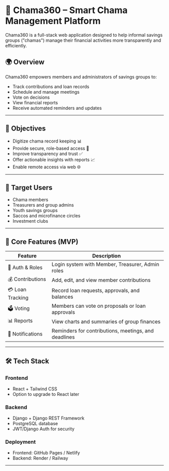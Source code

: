 # 📘 Chama360 – Smart Chama Management Platform

Chama360 is a full-stack web application designed to help informal savings groups ("chamas") manage their financial activities more transparently and efficiently.

## 🌍 Overview

Chama360 empowers members and administrators of savings groups to:
- Track contributions and loan records
- Schedule and manage meetings
- Vote on decisions
- View financial reports
- Receive automated reminders and updates

---

## 🎯 Objectives

- Digitize chama record keeping 📊  
- Provide secure, role-based access 🔐  
- Improve transparency and trust ✅  
- Offer actionable insights with reports 📈  
- Enable remote access via web 🌐

---

## 👥 Target Users

- Chama members
- Treasurers and group admins
- Youth savings groups
- Saccos and microfinance circles
- Investment clubs

---

## 🧩 Core Features (MVP)

| Feature             | Description |
|---------------------|-------------|
| 👥 Auth & Roles      | Login system with Member, Treasurer, Admin roles |
| 💰 Contributions     | Add, edit, and view member contributions |
| 💳 Loan Tracking     | Record loan requests, approvals, and balances |
| 🗳 Voting            | Members can vote on proposals or loan approvals |
| 📊 Reports           | View charts and summaries of group finances |
| 🔔 Notifications     | Reminders for contributions, meetings, and deadlines |

---

## 🛠 Tech Stack

### Frontend
- React + Tailwind CSS
- Option to upgrade to React later

### Backend
- Django + Django REST Framework
- PostgreSQL database
- JWT/Django Auth for security

### Deployment
- Frontend: GitHub Pages / Netlify
- Backend: Render / Railway

---
